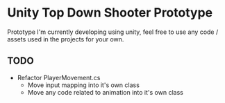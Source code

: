 # Unity Top Down Shooter Prototype

Prototype I'm currently developing using unity, feel free to use any code / assets used in the projects for your own.


## TODO

* Refactor PlayerMovement.cs
    * Move input mapping into it's own class
    * Move any code related to animation into it's own class
